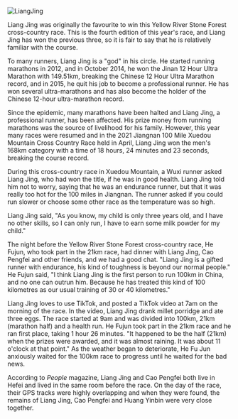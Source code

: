 ![LiangJing](https://user-images.githubusercontent.com/15976103/120251327-ca115480-c2b3-11eb-98c0-be645867b63c.png)

Liang Jing was originally the favourite to win this Yellow River Stone Forest cross-country race. This is the fourth edition of this year's race, and Liang Jing has won the previous three, so it is fair to say that he is relatively familiar with the course.

To many runners, Liang Jing is a "god" in his circle. He started running marathons in 2012, and in October 2014, he won the Jinan 12 Hour Ultra Marathon with 149.51km, breaking the Chinese 12 Hour Ultra Marathon record, and in 2015, he quit his job to become a professional runner. He has won several ultra-marathons and has also become the holder of the Chinese 12-hour ultra-marathon record.

Since the epidemic, many marathons have been halted and Liang Jing, a professional runner, has been affected. His prize money from running marathons was the source of livelihood for his family. However, this year many races were resumed and in the 2021 Jiangnan 100 Mile Xuedou Mountain Cross Country Race held in April, Liang Jing won the men's 168km category with a time of 18 hours, 24 minutes and 23 seconds, breaking the course record.

During this cross-country race in Xuedou Mountain, a Wuxi runner asked Liang Jing, who had won the title, if he was in good health. Liang Jing told him not to worry, saying that he was an endurance runner, but that it was really too hot for the 100 miles in Jiangnan. The runner asked if you could run slower or choose some other race as the temperature was so high.

Liang Jing said, "As you know, my child is only three years old, and I have no other skills, so I can only run, I have to earn some milk powder for my child."

The night before the Yellow River Stone Forest cross-country race, He Fujun, who took part in the 21km race, had dinner with Liang Jing, Cao Pengfei and other friends, and we had a good chat. "Liang Jing is a gifted runner with endurance, his kind of toughness is beyond our normal people." He Fujun said, "I think Liang Jing is the first person to run 100km in China, and no one can outrun him. Because he has treated this kind of 100 kilometres as our usual training of 30 or 40 kilometres."

Liang Jing loves to use TikTok, and posted a TikTok video at 7am on the morning of the race. In the video, Liang Jing drank millet porridge and ate three eggs. The race started at 9am and was divided into 100km, 21km (marathon half) and a health run. He Fujun took part in the 21km race and he ran first place, taking 1 hour 26 minutes. "It happened to be the half (21km) when the prizes were awarded, and it was almost raining. It was about 11 o'clock at that point." As the weather began to deteriorate, He Fu Jun anxiously waited for the 100km race to progress until he waited for the bad news.

According to *People* magazine, Liang Jing and Cao Pengfei both live in Hefei and lived in the same room before the race. On the day of the race, their GPS tracks were highly overlapping and when they were found, the remains of Liang Jing, Cao Pengfei and Huang Yinbin were very close together.